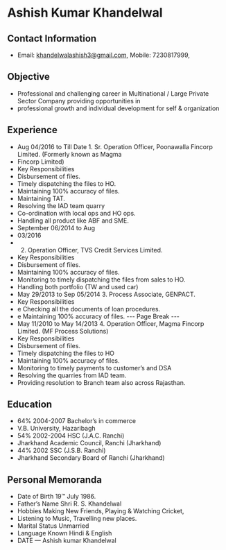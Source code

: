 # Ashish Kumar Khandelwal

## Contact Information

* Email: khandelwalashish3@gmail.com, Mobile: 7230817999,


## Objective

* Professional and challenging career in Multinational / Large Private Sector Company providing opportunities in
* professional growth and individual development for self & organization


## Experience

* Aug 04/2016 to Till Date 1. Sr. Operation Officer, Poonawalla Fincorp Limited. (Formerly known as Magma
* Fincorp Limited)
* Key Responsibilities
* Disbursement of files.
* Timely dispatching the files to HO.
* Maintaining 100% accuracy of files.
* Maintaining TAT.
* Resolving the IAD team quarry
* Co-ordination with local ops and HO ops.
* Handling all product like ABF and SME.
* September 06/2014 to Aug
* 03/2016
* 2. Operation Officer, TVS Credit Services Limited.
* Key Responsibilities
* Disbursement of files.
* Maintaining 100% accuracy of files.
* Monitoring to timely dispatching the files from sales to HO.
* Handling both portfolio (TW and used car)
* May 29/2013 to Sep 05/2014 3. Process Associate, GENPACT.
* Key Responsibilities
* e Checking all the documents of loan procedures.
* e Maintaining 100% accuracy of files.
--- Page Break ---
* May 11/2010 to May 14/2013 4. Operation Officer, Magma Fincorp Limited. (MF Process Solutions)
* Key Responsibilities
* Disbursement of files.
* Timely dispatching the files to HO
* Maintaining 100% accuracy of files.
* Monitoring to timely payments to customer’s and DSA
* Resolving the quarries from IAD team.
* Providing resolution to Branch team also across Rajasthan.


## Education

* 64% 2004-2007 Bachelor’s in commerce
* V.B. University, Hazaribagh
* 54% 2002-2004 HSC (J.A.C. Ranchi)
* Jharkhand Academic Council, Ranchi (Jharkhand)
* 44% 2002 SSC (J.S.B. Ranchi)
* Jharkhand Secondary Board of Ranchi (Jharkhand)


## Personal Memoranda

* Date of Birth 19™ July 1986.
* Father’s Name Shri R. S. Khandelwal
* Hobbies Making New Friends, Playing & Watching Cricket,
* Listening to Music, Travelling new places.
* Marital Status Unmarried
* Language Known Hindi & English
* DATE — Ashish kumar Khandelwal

